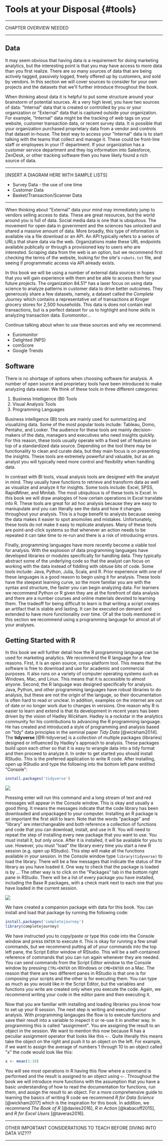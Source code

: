 
# Tools at your Disposal {#tools}

***
CHAPTER OVERVIEW NEEDED

***

## Data

It may seem obvious that having data is a requirement for doing marketing analytics, 
but the interesting point is that you may have access to more data than you first 
realize. There are so many sources of data that are being actively tagged, passively 
logged, freely offered up by customers, and sold by vendors. In this section we will 
cover sources to consider for your own projects and the datasets that we'll further 
introduce throughout the book. 

When thinking about data it is helpful to put some structure around your brainstorm 
of potential sources. At a very high level, you have two sources of data: "Internal" 
data that is created or controlled by you or your organization or "External" data 
that is captured outside your organization. For example, "Internal" data might be 
the tracking of web tags on your website, customer transaction data, or recent survey 
data. It is possible that your organization purchased proprietary data from a vendor 
and controls that dataset in-house. The best way to access your "Internal" data is 
to start talking with the teams that collect and manage it. These could be front-line 
staff or employees in your IT department. If your organization has a customer service 
department and they log information into Salesforce, ZenDesk, or other tracking software 
then you have likely found a rich source of data. 

***
[INSERT A DIAGRAM HERE WITH SAMPLE LISTS]
 - Survey Data - the use of one time
 - Customer Data
 - Basket/Transaction/Scanner Data
 
 ***

When thinking about "External" data your mind may immediately jump to vendors selling 
access to data. These are great resources, but the world around you is full of data. 
Social media data is one that is ubiquitous. The movement for open data in government 
and the sciences has unlocked and shared a massive amount of data. More broadly, this 
type of information is available via a file download or an API. An API typically refers 
to a series of URLs that share data via the web. Organizations make these URL endpoints 
available publically or through a provisioned key to users who are interested. Scraping 
data from the web is an option, but we recommend first checking the terms of the website, 
looking for the site's `robots.txt` file, and seeing if programmatic access via API 
already exists.

In this book we will be using a number of external data sources in hopes that you 
will gain experience with them and be able to access them for your future projects. 
The organization 84.51&deg; has a laser focus on using data science to analyze 
patterns in customer data to drive better outcomes. They generously share a few 
datasets, namely, a dataset called the *Complete Journey* which contains a representative 
set of transactions at Kroger grocery stores for 2,500 households. This data is does 
not contain real transactions, but is a perfect dataset for us to highlight and hone 
skills in analyzing transaction data. Euromonitor...

Continue talking about when to use these sources and why we recommend.

 - Euromonitor
 - Delighted (NPS)
 - comScore
 - Google Trends

## Software

There is no shortage of options when choosing software for analysis. A number of
open source and proprietary tools have been introduced to make analyzing data easier. 
We think of these tools in three different categories:  

  1. Business Intelligence (BI) Tools
  2. Visual Analysis Tools
  3. Programming Languages  

Business intelligence (BI) tools are mainly used for summarizing and visualizing 
data. Some of the most popular tools include: Tableau, Domo, Pentaho, and Looker. 
The audience for these tools are mainly decision-makers of the data, managers and 
executives who need insights quickly. For this reason, these tools usually operate 
with a fixed set of features on top of a standardized data source. Depending on the 
tool there may be functionality to clean and curate data, but they main focus is on 
presenting the insights. These tools are extremely powerful and valuable, but as an 
analyst you will typically need more control and flexibility when handling data.  

In contrast with BI tools, visual analysis tools are designed with the analyst in mind. 
They usually have functions to retrieve and transform data as well as visualize and 
analyze it for insights. Some tools include: Excel, SPSS, RapidMiner, and Minitab. 
The most ubiquitous is of these tools is Excel. In this book we will draw analogies 
of how certain operations in Excel translate into R. These tools are great for ad hoc 
analysis because they are easy to maniupulate and you can literally see the data 
and how it changes throughout your analysis. This is a huge benefit to analysts 
because seeing the data makes it easier to spot anomolies and mistakes. Unfortunately, 
these tools do not make it easy to replicate analyses. Many of these tools are point-and-click 
systems so that whenever an action needs to be repeated it can take time to re-run and 
there is a risk of introducing errors.  

Finally, programming languages have more recently become a viable tool for analysis. 
With the explosion of data programming languages have developed libraries or modules 
specifically for handling data. They typically abstract some of the underlying code so 
that the analyst can focus on working with the data instead of fiddling with obtuse 
bits of code. Some tools include: Java, Python, Julia, Scala, and R. Prior experience 
with one of these languages is a good reason to begin using it for analysis. These 
tools have the steepest learning curve, so the more familiar you are with the syntax 
and structure, the faster you can begin analyzing data. For learners we recommend 
Python or R given they are at the forefront of data analysis and there are a number 
courses and online materials devoted to learning them. The tradeoff for being difficult 
to learn is that writing a script creates an artifact that is stable and lasting. It 
can be executed on demand and extended to have more functionality over time. Of all 
the tools mentioned in this section we recommend using a programming language for 
almost all of your analyses.  

## Getting Started with R

In this book we will further detail how the R programming language can be used for 
marketing analytics. We recommend the R language for a few reasons. First, it is 
an open source, cross-platform tool. This means that the software is free to download 
and use for academic and commercial purposes. It also runs on a variety of computer 
operating systems such as Windows, Mac, and Linux. This means that it is accessible 
to almost anyone. Second, the R language was designed specifically for analysis. 
Java, Python, and other programming languages have robust libraries to do analysis, 
but these are not the origin of the languge, so their documentation is often hard to 
read or unclear. In addition, examples on the internet are out of date or no longer 
work due to changes in versions. One reason why R is easier to learn and extend is 
that its development in recent years has been driven by the vision of Hadley Wickham. 
Hadley is a rockstar in the analytics community for his contributions to advancing 
the R programming language. He has created and introduced a style of programming and 
analysis based on "tidy" data principles in the seminal paper *Tidy Data* [@wickham2014]. 
The **tidyverse** [@R-tidyverse] is a collection of multiple packages (libraries) designed 
or influenced by Hadley's approach to analysis. These packages build upon each other 
so that it is easy to wrangle data into a tidy format and then proceed to analyze it. 
In order to get started you should install RStudio. This is the preferred application 
to write R code. After installing, open up RStudio and type the following into the 
bottom left pane entitled "Console":


```r
install.packages('tidyverse')
```

![](images/ch2-installing-tidyverse.png)

Pressing enter will run this command and a long stream of text and red messages 
will appear in the Console window. This is okay and usually a good thing. It means 
the messages indicate that the code library has been downloaded and unpackaged to 
your computer. Installing an R package is an important the first skill to learn. 
Note that the words "package" and "library" are interchangeable and both reference 
a collection of functions and code that you can download, install, and use in R. 
You will need to repeat the step of installing every new package that you want to use. 
You must install it, but only once. After it is installed, it will be available for 
you to use. However, you must "load" the library every time you start a new R session 
(e.g. open up RStudio). This step will make all the functions available in your session. 
In the Console window type `library(tidyverse)` to load the library. There will 
be a few messages that indicate the status of the library as you have loaded it. 
One way to check that the package is loaded is by ... The other way is to click 
on the "Packages" tab in the bottom right pane in RStudio. There will be a list 
of every package you have installed, including the Base R packages, with a check 
mark next to each one that you have loaded in the current session.

![](images/ch2-package-loaded.png)

We have created a companion package with data for this book. You can install and 
load that package by running the following code: 


```r
install.packages('completejourney')
library(completejourney)
```

We have instructed you to copy/paste or type this code into the Console window 
and press `ENTER` to execute it. This is okay for running a few small commands, 
but we recommend putting all of your commands into the top left pane, the Script Editor 
window of RStudio. This will be a self-contained reference of commands that you can 
run again whenever they are needed. You can send commands from the Script Editor 
window to the Console window by pressing `CTRL+ENTER` on Windows or `CMD+ENTER` 
on a Mac. The reason that there are two different panes in RStudio is that one 
is for composing your scripts and the other is for executing them. You can type 
as much as you would like in the Script Editor, but the variables and functions 
you write are created only when you execute the code. Again, we recommend writing 
your code in the editor pane and then executing it.

Now that you are familiar with installing and loading libraries you know how to 
set up your R session. The next step is writing and executing your analysis. With 
programming langauges the flow is to execute functions and save their result into 
a variable to inspect it or re-use it in another way. In programming this is called 
"assignment". You are assigning the result to an object in the session. We want to 
mention this now because R has a peculiar assignment operator that looks like this `<-`. 
Quite literally this means take the object on the right and push it to an object 
on the left. For example, if we want to assign the average of numbers 1 through 10 
to an object called "x" the code would look like this: 


```r
x <- mean(1:10)
```

You will see most operations in R having this flow where a command is performed 
and the result is assigned to an object using `<-`. Throughout the book we will 
introduce more functions with the assumption that you have a basic understanding 
of how to read the documentation for functions, run them, and assign the result 
to an object. For a more comprehensive guide to learning the basics of writing R 
code we recommend *R for Data Science* [@wickham2017] which is the inspiration for 
this book. In addition, we recommend *The Book of R* [@davies2016], *R in Action* 
[@kabacoff2015], and *R for Excel Users* [@taveras2016].

**** 
OTHER IMPORTANT CONSIDERATIONS TO TEACH BEFORE DIVING INTO DATA VIZ???  

****
